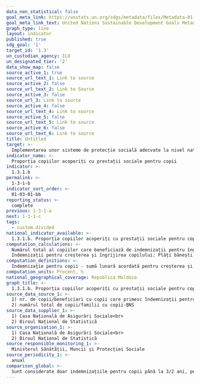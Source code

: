 ```yaml
---
data_non_statistical: false
goal_meta_link: https://unstats.un.org/sdgs/metadata/files/Metadata-01-03-01a.pdf
goal_meta_link_text: United Nations Sustainable Development Goals Metadata (pdf 894kB)
graph_type: line
layout: indicator
published: true
sdg_goal: '1'
target_id: '1.3'
un_custodian_agency: ILO
un_designated_tier: '2'
data_show_map: false
source_active_1: true
source_url_text_1: Link to source
source_active_2: false
source_url_text_2: Link to Source
source_active_3: false
source_url_3: Link to source
source_active_4: false
source_url_text_4: Link to source
source_active_5: false
source_url_text_5: Link to source
source_active_6: false
source_url_text_6: Link to source
title: Untitled
target: >-
  Implementarea unor sisteme de protecție socială adecvate la nivel național și a măsurilor necesare,  inclusiv pentru toate nivelurile, pentru o acoperire substanțială a celor săraci și vulnerabili până în 2030
indicator_name: >-
  Proporția copiilor acoperiți cu prestații sociale pentru copii
indicator: >-
  1.3.1.b
permalink: >-
  1-3-1-b
indicator_sort_order: >-
  01-03-01-bb
reporting_status: >-
  complete
previous: 1-3-1-a
next: 1-3-1-c
tags:
  - custom.divided
national_indicator_available: >-
  1.3.1.b. Proporția copiilor acoperiți cu prestații sociale pentru copii
computation_calculations: >-
  Numărul total al copiilor care beneficiază de indemnizații pentru îngrijirea copilului până la 3 ani/2 ani (persoane asigurate/neasigurate),  raportat la numărul total al copiilor în vârstă de până la 3 ani. <br> 
  Indemnizații pentru creșterea și îngrijirea copilului: Plăți bănești stabilite și plătite lunat pentru îngrijirea copiilor în conformitate cu prevederile HG. nr. 1478/2012 cu privire la indemnizațiile adresate familiilor cu copii.
computation_definitions: >-
  Indemnizație pentru copii - sumă lunară acordată pentru creșterea și îngrijirea copilului până la împlinirea vârstei de 3 ani în cazul persoanelor asigurate, și până la împlinirea vârstei de 2 ani în cazul persoanelor neasigurate (Hotărârea Guvernului nr. 1478 din  15.11.2002  cu privire la indemnizațiile adresate familiilor cu copii)
computation_units: Procent, %
national_geographical_coverage: Republica Moldova
graph_title: >-
  1.3.1.b. Proporția copiilor acoperiți cu prestații sociale pentru copii
source_data_source_1: >-
  1) nr. de copii/beneficiari cu copii care primesc îndemnizații pentru îngrijirea/creșterea copiilor până la vârsta de 2/3 ani, CNAS - Forma 648 as și 648 ns<br> 
  2) numărul total de copii/familii cu copii-BNS
source_data_supplier_1: >-
  1) Casa Națională de Asigurări Sociale<br> 
  2) Biroul Național de Statistică
source_organisation_1: >-
  1) Casa Națională de Asigurări Sociale<br> 
  2) Biroul Național de Statistică
source_responsible_monitoring_1: >-
  Ministerul Sănătății, Muncii și Protecției Sociale
source_periodicity_1: >-
  anual
comparison_global: >-
  Sunt considerate doar indemnizațiile pentru copii până la 3/2 ani, pentru persoanele asigurate și neasigurate
---
```

